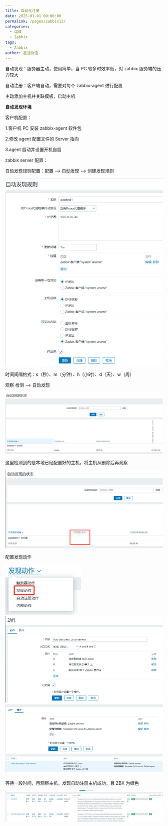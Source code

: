 ```yaml
---
title: 自动化注册
date: 2025-01-01 00:00:00
permalink: /pages/zabbix13/
categories:
  - 运维
  - Zabbix
tags:
  - Zabbix
author: 星途物语
---
```

自动发现：服务器主动，使用简单，当 PC 较多时效率低，对 zabbix 服务端的压力较大

自动注册：客户端自动，需要对每个 zabbix-agent 进行配置

主动添加主机并关联模板，启动主机



**自动发现环境**

客户机配置：

1.客户机 PC 安装 zabbix-agent 软件包

2.修改 agent 配置文件的 Server 指向

3.agent 启动并设置开机自启



zabbix server 配置：

自动发现规则配置：配置 --> 自动发现 --> 创建发现规则

 <img src="/img/image-20240825171251048.png" alt="image-20240825171251048" style="zoom:80%;" />

时间间隔格式：s（秒）、m（分钟）、h（小时）、d（天）、w（周）

观察 检测 --> 自动发现

<img src="/img/image-20240825172953141.png" alt="image-20240825172953141" style="zoom:80%;" />

这里检测到的是本地已经配置好的主机，将主机从删除后再观察

 <img src="/img/image-20240825174639225.png" alt="image-20240825174639225" style="zoom:80%;" />

配置发现动作

 <img src="/img/image-20240825174706213.png" alt="image-20240825174706213" style="zoom:80%;" />

 <img src="/img/image-20240825174743032.png" alt="image-20240825174743032" style="zoom:80%;" />

 <img src="/img/image-20240825174753668.png" alt="image-20240825174753668" style="zoom:80%;" />

<img src="/img/image-20240825174848385.png" alt="image-20240825174848385" style="zoom:80%;" />

等待一段时间，再观察主机，发现自动注册主机成功，且 ZBX 为绿色

<img src="/img/image-20240825175046278.png" alt="image-20240825175046278" style="zoom:80%;" />